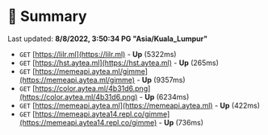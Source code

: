 # 📖 Summary
Last updated: **8/8/2022, 3:50:34 PG "Asia/Kuala_Lumpur"**

- `GET` [https://lilr.ml](https://lilr.ml) - **Up** (5322ms)
- `GET` [https://hst.aytea.ml](https://hst.aytea.ml) - **Up** (265ms)
- `GET` [https://memeapi.aytea.ml/gimme](https://memeapi.aytea.ml/gimme) - **Up** (9357ms)
- `GET` [https://color.aytea.ml/4b31d6.png](https://color.aytea.ml/4b31d6.png) - **Up** (6234ms)
- `GET` [https://memeapi.aytea.ml](https://memeapi.aytea.ml) - **Up** (422ms)
- `GET` [https://memeapi.aytea14.repl.co/gimme](https://memeapi.aytea14.repl.co/gimme) - **Up** (736ms)
